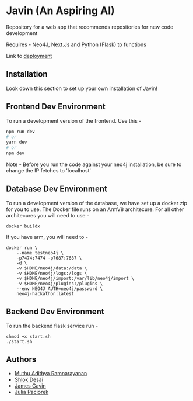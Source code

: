 
# Javin (An Aspiring AI)

Repository for a web app that recommends repositories for new code development

Requires - Neo4J, Next.Js and Python (Flask) to functions

Link to [deployment](https://javin.vercel.app/)



## Installation
Look down this section to set up your own installation of Javin!

## Frontend Dev Environment
To run a development version of the frontend. Use this - 

```bash
npm run dev
# or
yarn dev
# or
npm dev
```

Note - Before you run the code against your neo4j installation, be sure to change the IP fetches to 'localhost'

## Database Dev Environment

To run a development version of the database, we have set up a docker zip for you to use. The Docker file runs on an ArmV8 architecure. For all other architecures you will need to use -

```
docker buildx 
```

If you have arm, you will need to - 

```
docker run \
    --name testneo4j \
    -p7474:7474 -p7687:7687 \
    -d \
    -v $HOME/neo4j/data:/data \
    -v $HOME/neo4j/logs:/logs \
    -v $HOME/neo4j/import:/var/lib/neo4j/import \
    -v $HOME/neo4j/plugins:/plugins \
    --env NEO4J_AUTH=neo4j/password \
    neo4j-hackathon:latest
```

## Backend Dev Environment
To run the backend flask service run - 

```
chmod +x start.sh
./start.sh
```


 
## Authors

- [Muthu Adithya Ramnarayanan](https://www.github.com/rmadith)
- [Shlok Desai](https://github.com/ShlokDesai33)
- [James Gavin](https://github.com/james-gavin)
- [Julia Paciorek](https://github.com/JuliaPaciorek)

